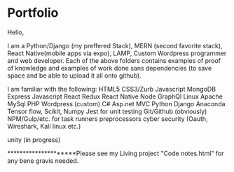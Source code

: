 # Portfolio
Hello, 

I am a Python/Django (my preffered Stack), MERN (second favorite stack), React Native(mobile apps via expo), LAMP, Custom Wordpress programmer and web developer. Each of the above folders contains examples of proof of knowledge and examples of work done sans dependencies (to save space and be able to upload it all onto github).

I am familiar with the following:
HTML5
CSS3/Zurb
Javascript
MongoDB
Express Javascript
React
Redux
React Native
Node 
GraphQl
Linux
Apache
MySql
PHP
Wordpress (custom)
C#
Asp.net MVC
Python
Django
Anaconda
Tensor flow, Scikit, Numpy
Jest for unit testing
Git/Github (obviously)
NPM/Gulp/etc. for task runners
preprocessors
cyber security (Oauth, Wireshark, Kali linux etc.)

unity (in progress)

*********************Please see my Living project "Code notes.html" for any bene gravis needed.
